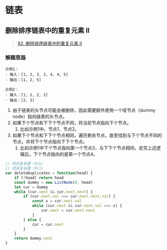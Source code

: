 # 链表
## 删除排序链表中的重复元素 II
>[82. 删除排序链表中的重复元素 II](https://leetcode.cn/problems/remove-duplicates-from-sorted-list-ii/description/)
### 解题思路
```text
示例1：
- 输入：[1, 2, 3, 3, 4, 4, 5]
- 输出：[1, 2, 5]

示例2：
- 输入：[1, 1, 2, 3]
- 输出：[2, 3]
```
1. 由于链表的头节点可能会被删除，因此需要额外使用一个哑节点（dummy node）指向链表的头节点。
2. 如果下个节点和下下个节点不同，将当前节点指向下个节点。
   1. 比如示例1中，节点1、节点2。
3. 如果下个节点和下下个节点相同，遍历剩余节点，直至找到与下个节点不同的节点，并将下个节点指向下下个节点。
   1. 比如示例1中下个节点指向第一个节点3，与下下个节点相同，走完上述逻辑后，下个节点指向的是第一个节点4。
```javascript
// 时间复杂度：O(n)
// 空间复杂度：O(1)
var deleteDuplicates = function(head) {
    if (!head) return head
    const dummy = new ListNode(0, head)
    let cur = dummy
    while (cur.next && cur.next.next) {
        if (cur.next.val === cur.next.next.val) {
            const x = cur.next.val
            while (cur.next && cur.next.val === x) {
                cur.next = cur.next.next
            }
        } else {
            cur = cur.next
        }
    }
    return dummy.next
}
```